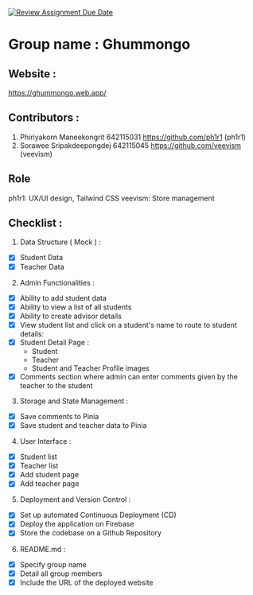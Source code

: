 [![Review Assignment Due Date](https://classroom.github.com/assets/deadline-readme-button-24ddc0f5d75046c5622901739e7c5dd533143b0c8e959d652212380cedb1ea36.svg)](https://classroom.github.com/a/_UXQZ2LF)
# Group name : Ghummongo

## Website :
https://ghummongo.web.app/

## Contributors :
1. Phiriyakorn Maneekongrit 642115031 https://github.com/ph1r1 (ph1r1)
2. Sorawee Sripakdeepongdej 642115045 https://github.com/veevism (veevism)

## Role
ph1r1: UX/UI design, Tailwind CSS
veevism: Store management

## Checklist :
1. Data Structure ( Mock ) :
- [x]  Student Data
- [x]  Teacher Data
2. Admin Functionalities :
- [x]  Ability to add student data
- [x]  Ability to view a list of all students
- [x]  Ability to create advisor details
- [x]  View student list and click on a student's name to route to student details:
- [x]  Student Detail Page :
    - Student 
    - Teacher 
    - Student and Teacher Profile images
- [x]  Comments section where admin can enter comments given by the teacher to the student
3. Storage and State Management :
- [x]  Save comments to Pinia
- [x]  Save student and teacher data to Pinia
4. User Interface :
- [x]  Student list
- [x]  Teacher list
- [x]  Add student page
- [x]  Add teacher page
5. Deployment and Version Control :
- [x]  Set up automated Continuous Deployment (CD)
- [x]  Deploy the application on Firebase
- [x]  Store the codebase on a Github Repository
6. README.md :
- [x]  Specify group name
- [x]  Detail all group members
- [x]  Include the URL of the deployed website